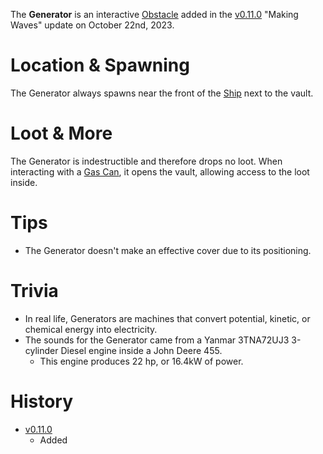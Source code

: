 The **Generator** is an interactive [Obstacle](/obstacles) added in the [v0.11.0](https://github.com/HasangerGames/suroi/releases/tag/v0.11.0) "Making Waves" update on October 22nd, 2023.

# Location & Spawning

The Generator always spawns near the front of the [Ship](/buildings/ship) next to the vault.

# Loot & More

The Generator is indestructible and therefore drops no loot. When interacting with a [Gas Can](/weapons/melee/gas_can), it opens the vault, allowing access to the loot inside.

# Tips

- The Generator doesn't make an effective cover due to its positioning.

# Trivia

- In real life, Generators are machines that convert potential, kinetic, or chemical energy into electricity.
- The sounds for the Generator came from a Yanmar 3TNA72UJ3 3-cylinder Diesel engine inside a John Deere 455.
  - This engine produces 22 hp, or 16.4kW of power.

# History

- [v0.11.0](https://github.com/HasangerGames/suroi/releases/tag/v0.11.0)
  - Added
